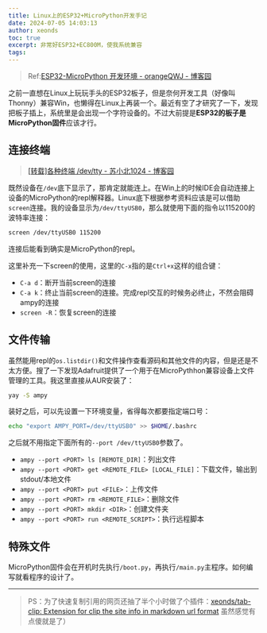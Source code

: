 ```yaml
---
title: Linux上的ESP32+MicroPython开发手记
date: 2024-07-05 14:03:13
author: xeonds
toc: true
excerpt: 非常好ESP32+EC800M，使我系统兼容
tags:
---
```


>Ref:[ESP32-MicroPython 开发环境 - orangeQWJ - 博客园](https://www.cnblogs.com/orangeQWJ/p/17762992.html)

之前一直想在Linux上玩玩手头的ESP32板子，但是奈何开发工具（好像叫Thonny）兼容Win，也懒得在Linux上再装一个。最近有空了才研究了一下，发现把板子插上，系统里是会出现一个字符设备的。不过大前提是**ESP32的板子是MicroPython固件**应该才行。

## 连接终端

>[[转载]各种终端 /dev/tty - 苏小北1024 - 博客园](https://www.cnblogs.com/muahao/articles/5673282.html)

既然设备在`/dev`底下显示了，那肯定就能连上。在Win上的时候IDE会自动连接上设备的MicroPython的repl解释器。Linux底下根据参考资料应该是可以借助`screen`连接。我的设备显示为`/dev/ttyUSB0`，那么就使用下面的指令以115200的波特率连接：

```bash
screen /dev/ttyUSB0 115200
```

连接后能看到确实是MicroPython的repl。

这里补充一下screen的使用，这里的`C-x`指的是`Ctrl+x`这样的组合键：

- `C-a d`：断开当前screen的连接
- `C-a k`：终止当前screen的连接。完成repl交互的时候务必终止，不然会阻碍ampy的连接
- `screen -R`：恢复screen的连接

## 文件传输

虽然能用repl的`os.listdir()`和文件操作查看源码和其他文件的内容，但是还是不太方便。搜了一下发现Adafruit提供了一个用于在MicroPythhon兼容设备上文件管理的工具。我这里直接从AUR安装了：

```bash
yay -S ampy
```

装好之后，可以先设置一下环境变量，省得每次都要指定端口号：

```bash
echo "export AMPY_PORT=/dev/ttyUSB0" >> $HOME/.bashrc
```

之后就不用指定下面所有的`--port /dev/ttyUSB0`参数了。

- `ampy --port <PORT> ls [REMOTE_DIR]`：列出文件
- `ampy --port <PORT> get <REMOTE_FILE> [LOCAL_FILE]`：下载文件，输出到stdout/本地文件
- `ampy --port <PORT> put <FILE>`：上传文件
- `ampy --port <PORT> rm <REMOTE_FILE>`：删除文件
- `ampy --port <PORT> mkdir <DIR>`：创建文件夹
- `ampy --port <PORT> run <REMOTE_SCRIPT>`：执行远程脚本

## 特殊文件

MicroPython固件会在开机时先执行`/boot.py`，再执行`/main.py`主程序。如何编写就看程序的设计了。

---

>PS：为了快速复制引用的网页还抽了半个小时做了个插件：[xeonds/tab-clip: Extension for clip the site info in markdown url format](https://github.com/xeonds/tab-clip?tab=readme-ov-file)
>虽然感觉有点傻就是了）
